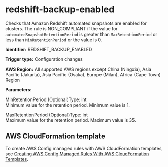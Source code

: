 # redshift\-backup\-enabled<a name="redshift-backup-enabled"></a>

Checks that Amazon Redshift automated snapshots are enabled for clusters\. The rule is NON\_COMPLIANT if the value for `automatedSnapshotRetentionPeriod` is greater than `MaxRetentionPeriod` or less than `MinRetentionPeriod` or the value is 0\.

**Identifier:** REDSHIFT\_BACKUP\_ENABLED

**Trigger type:** Configuration changes

**AWS Region:** All supported AWS regions except China \(Ningxia\), Asia Pacific \(Jakarta\), Asia Pacific \(Osaka\), Europe \(Milan\), Africa \(Cape Town\) Region

**Parameters:**

MinRetentionPeriod \(Optional\)Type: int  
Minimum value for the retention period\. Minimum value is 1\.

MaxRetentionPeriod \(Optional\)Type: int  
Maximum value for the retention period\. Maximum value is 35\.

## AWS CloudFormation template<a name="w79aac11c32c17b9d447c15"></a>

To create AWS Config managed rules with AWS CloudFormation templates, see [Creating AWS Config Managed Rules With AWS CloudFormation Templates](aws-config-managed-rules-cloudformation-templates.md)\.